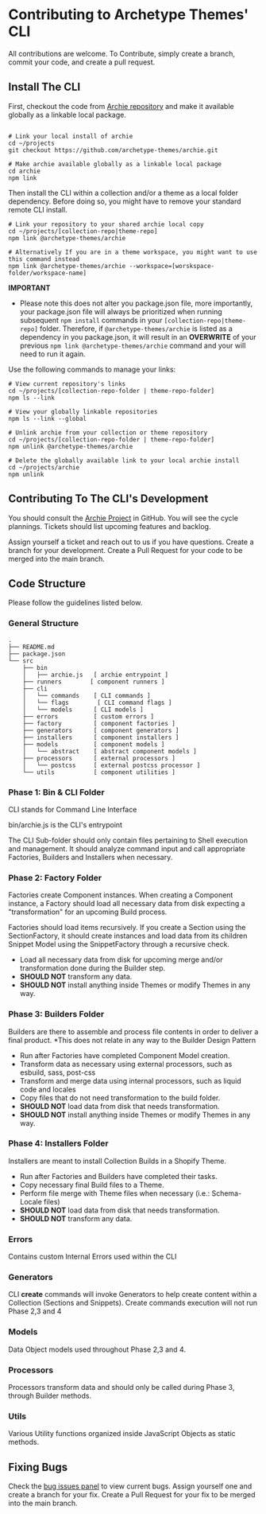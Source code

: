 # Contributing to Archetype Themes' CLI

All contributions are welcome. To Contribute, simply create a branch, commit your code, and create a pull request.

## Install The CLI

First, checkout the code from [Archie repository](https://github.com/archetype-themes/archie) and make it available
globally as a linkable local package.

```shell

# Link your local install of archie
cd ~/projects
git checkout https://github.com/archetype-themes/archie.git

# Make archie available globally as a linkable local package
cd archie
npm link
```

Then install the CLI within a collection and/or a theme as a local folder dependency. Before doing so, you might have to
remove your standard remote CLI install.

```shell
# Link your repository to your shared archie local copy
cd ~/projects/[collection-repo|theme-repo]
npm link @archetype-themes/archie

# Alternatively If you are in a theme workspace, you might want to use this command instead
npm link @archetype-themes/archie --workspace=[worskspace-folder/workspace-name]
```

**IMPORTANT**

- Please note this does not alter you package.json file, more importantly, your package.json file will always be
  prioritized when running subsequent `npm install` commands in your `[collection-repo|theme-repo]` folder. Therefore,
  if `@archetype-themes/archie` is listed as a dependency in you package.json, it will result in an **OVERWRITE** of
  your previous `npm link @archetype-themes/archie` command and your will need to run it again.

Use the following commands to manage your links:

```shell
# View current repository's links
cd ~/projects/[collection-repo-folder | theme-repo-folder]
npm ls --link

# View your globally linkable repositories
npm ls --link --global

# Unlink archie from your collection or theme repository
cd ~/projects/[collection-repo-folder | theme-repo-folder]
npm unlink @archetype-themes/archie

# Delete the globally available link to your local archie install
cd ~/projects/archie
npm unlink

```

## Contributing To The CLI's Development

You should consult the [Archie Project](https://github.com/orgs/archetype-themes/projects/43) in GitHub. You will see
the cycle plannings. Tickets should list upcoming features and backlog.

Assign yourself a ticket and reach out to us if you have questions. Create a branch for your development. Create a Pull
Request for your code to be merged into the main branch.

## Code Structure

Please follow the guidelines listed below.

### General Structure

```shell
.
├── README.md
├── package.json
└── src
    ├── bin
    │   ├── archie.js   [ archie entrypoint ]
    ├── runners        [ component runners ]
    ├── cli
    │   └── commands    [ CLI commands ]
    │   └── flags        [ CLI command flags ]
    │   └── models      [ CLI models ]
    ├── errors          [ custom errors ]
    ├── factory         [ component factories ]
    ├── generators      [ component generators ]
    ├── installers      [ component installers ]
    ├── models          [ component models ]
    │   └── abstract    [ abstract component models ]
    ├── processors      [ external processors ]
    │   └── postcss     [ external postcss processor ]
    └── utils           [ component utilities ]

```

### Phase 1: Bin & CLI Folder

CLI stands for Command Line Interface

bin/archie.js is the CLI's entrypoint

The CLI Sub-folder should only contain files pertaining to Shell execution and management. It should analyze command
input and call appropriate Factories, Builders and Installers when necessary.

### Phase 2: Factory Folder

Factories create Component instances. When creating a Component instance, a Factory should load all necessary data from
disk expecting a "transformation" for an upcoming Build process.

Factories should load items recursively. If you create a Section using the SectionFactory, it should create instances
and load data from its children Snippet Model using the SnippetFactory through a recursive check.

- Load all necessary data from disk for upcoming merge and/or transformation done during the Builder step.
- **SHOULD NOT** transform any data.
- **SHOULD NOT** install anything inside Themes or modify Themes in any way.

### Phase 3: Builders Folder

Builders are there to assemble and process file contents in order to deliver a final product.
*This does not relate in any way to the Builder Design Pattern

- Run after Factories have completed Component Model creation.
- Transform data as necessary using external processors, such as esbuild, sass, post-css
- Transform and merge data using internal processors, such as liquid code and locales
- Copy files that do not need transformation to the build folder.
- **SHOULD NOT** load data from disk that needs transformation.
- **SHOULD NOT** install anything inside Themes or modify Themes in any way.

### Phase 4: Installers Folder

Installers are meant to install Collection Builds in a Shopify Theme.

- Run after Factories and Builders have completed their tasks.
- Copy necessary final Build files to a Theme.
- Perform file merge with Theme files when necessary (i.e.: Schema-Locale files)
- **SHOULD NOT** load data from disk that needs transformation.
- **SHOULD NOT** transform any data.

### Errors

Contains custom Internal Errors used within the CLI

### Generators

CLI **create** commands will invoke Generators to help create content within a Collection (Sections and Snippets).
Create commands execution will not run Phase 2,3 and 4

### Models

Data Object models used throughout Phase 2,3 and 4.

### Processors

Processors transform data and should only be called during Phase 3, through Builder methods.

### Utils

Various Utility functions organized inside JavaScript Objects as static methods.

## Fixing Bugs

Check the [bug issues panel](https://github.com/archetype-themes/archie/issues?q=is%3Aopen+is%3Aissue+label%3Abug) to
view current bugs. Assign yourself one and create a branch for your fix. Create a Pull Request for your fix to be
merged into the main branch.
